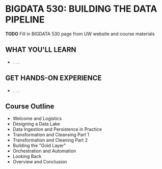 # BIGDATA 530: BUILDING THE DATA PIPELINE

**TODO** Fill in BIGDATA 530 page from UW website and course materials

## WHAT YOU'LL LEARN

- . . .

## GET HANDS-ON EXPERIENCE

- . . .

## Course Outline

- Welcome and Logistics
- Designing a Data Lake
- Data Ingestion and Persistence in Practice
- Transformation and Cleansing Part 1
- Transformation and Cleaning Part 2
- Building the "Gold Layer"
- Orchestration and Automation
- Looking Back
- Overview and Conclusion


